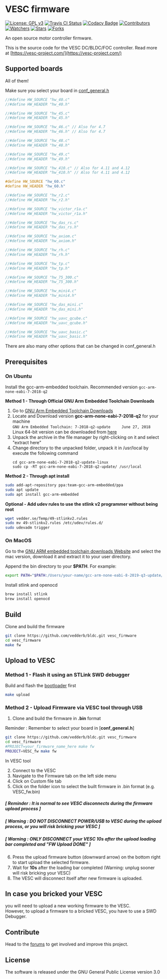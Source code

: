 # VESC firmware

[![License: GPL v3](https://img.shields.io/badge/License-GPLv3-blue.svg)](https://www.gnu.org/licenses/gpl-3.0)
[![Travis CI Status](https://travis-ci.com/vedderb/bldc.svg?branch=master)](https://travis-ci.com/vedderb/bldc)
[![Codacy Badge](https://api.codacy.com/project/badge/Grade/75e90ffbd46841a3a7be2a9f7a94c242)](https://www.codacy.com/app/vedderb/bldc?utm_source=github.com&amp;utm_medium=referral&amp;utm_content=vedderb/bldc&amp;utm_campaign=Badge_Grade)
[![Contributors](https://img.shields.io/github/contributors/vedderb/bldc.svg)](https://github.com/vedderb/bldc/graphs/contributors)
[![Watchers](https://img.shields.io/github/watchers/vedderb/bldc.svg)](https://github.com/vedderb/bldc/watchers)
[![Stars](https://img.shields.io/github/stars/vedderb/bldc.svg)](https://github.com/vedderb/bldc/stargazers)
[![Forks](https://img.shields.io/github/forks/vedderb/bldc.svg)](https://github.com/vedderb/bldc/network/members)

An open source motor controller firmware.

This is the source code for the VESC DC/BLDC/FOC controller. Read more at
[https://vesc-project.com/](https://vesc-project.com/)

## Supported boards

All  of them!

Make sure you select your board in [conf_general.h](conf_general.h)


```c
//#define HW_SOURCE "hw_40.c"
//#define HW_HEADER "hw_40.h"

//#define HW_SOURCE "hw_45.c"
//#define HW_HEADER "hw_45.h"

//#define HW_SOURCE "hw_46.c" // Also for 4.7
//#define HW_HEADER "hw_46.h" // Also for 4.7

//#define HW_SOURCE "hw_48.c"
//#define HW_HEADER "hw_48.h"

//#define HW_SOURCE "hw_49.c"
//#define HW_HEADER "hw_49.h"

//#define HW_SOURCE "hw_410.c" // Also for 4.11 and 4.12
//#define HW_HEADER "hw_410.h" // Also for 4.11 and 4.12

#define HW_SOURCE "hw_60.c"
#define HW_HEADER "hw_60.h"

//#define HW_SOURCE "hw_r2.c"
//#define HW_HEADER "hw_r2.h"

//#define HW_SOURCE "hw_victor_r1a.c"
//#define HW_HEADER "hw_victor_r1a.h"

//#define HW_SOURCE "hw_das_rs.c"
//#define HW_HEADER "hw_das_rs.h"

//#define HW_SOURCE "hw_axiom.c"
//#define HW_HEADER "hw_axiom.h"

//#define HW_SOURCE "hw_rh.c"
//#define HW_HEADER "hw_rh.h"

//#define HW_SOURCE "hw_tp.c"
//#define HW_HEADER "hw_tp.h"

//#define HW_SOURCE "hw_75_300.c"
//#define HW_HEADER "hw_75_300.h"

//#define HW_SOURCE "hw_mini4.c"
//#define HW_HEADER "hw_mini4.h"

//#define HW_SOURCE "hw_das_mini.c"
//#define HW_HEADER "hw_das_mini.h"

//#define HW_SOURCE "hw_uavc_qcube.c"
//#define HW_HEADER "hw_uavc_qcube.h"

//#define HW_SOURCE "hw_uavc_basic.c"
//#define HW_HEADER "hw_uavc_basic.h"
```
There are also many other options that can be changed in conf_general.h


## Prerequisites

### On Ubuntu

Install the gcc-arm-embedded toolchain. Recommended version ```gcc-arm-none-eabi-7-2018-q2```  

**Method 1 - Through Official GNU Arm Embedded Toolchain Downloads**
1. Go to [GNU Arm Embedded Toolchain Downloads](https://developer.arm.com/tools-and-software/open-source-software/developer-tools/gnu-toolchain/gnu-rm/downloads)
2. Locate and Download version **gcc-arm-none-eabi-7-2018-q2** for your machine  
   ```GNU Arm Embedded Toolchain: 7-2018-q2-update     June 27, 2018```  
   Linux 64-bit version can be downloaded from [here](https://developer.arm.com/-/media/Files/downloads/gnu-rm/7-2018q2/gcc-arm-none-eabi-7-2018-q2-update-linux.tar.bz2?revision=bc2c96c0-14b5-4bb4-9f18-bceb4050fee7?product=GNU%20Arm%20Embedded%20Toolchain,64-bit,,Linux,7-2018-q2-update)  
3. Unpack the archive in the file manager by right-clicking on it and select "extract here"
4. Change directory to the unpacked folder, unpack it in /usr/local by execute the following command
   ```
   cd gcc-arm-none-eabi-7-2018-q2-update-linux  
   sudo cp -RT gcc-arm-none-eabi-7-2018-q2-update/ /usr/local  
   ```

**Method 2 - Through apt install**
```bash
sudo add-apt-repository ppa:team-gcc-arm-embedded/ppa
sudo apt update
sudo apt install gcc-arm-embedded
```


**Optional - Add udev rules to use the stlink v2 programmer without being root**
```bash
wget vedder.se/Temp/49-stlinkv2.rules
sudo mv 49-stlinkv2.rules /etc/udev/rules.d/
sudo udevadm trigger
```

### On MacOS

Go to the [GNU ARM embedded toolchain downloads Website](https://developer.arm.com/tools-and-software/open-source-software/developer-tools/gnu-toolchain/gnu-rm/downloads) and select the mac version, download it and extract it to your user directory.

Append the bin directory to your **$PATH**. For example:


```bash
export PATH="$PATH:/Users/your-name/gcc-arm-none-eabi-8-2019-q3-update/bin/"
```

Install stlink and openocd


```bash
brew install stlink
brew install openocd
```

## Build
Clone and build the firmware

```bash
git clone https://github.com/vedderb/bldc.git vesc_firmware
cd vesc_firmware
make fw
```


## Upload to VESC
### Method 1 - Flash it using an STLink SWD debugger

Build and flash the [bootloader](https://github.com/vedderb/bldc-bootloader) first

```bash
make upload
```
### Method 2 - Upload Firmware via VESC tool through USB

1. Clone and build the firmware in **.bin** format

Reminder : Remember to select your board in [**conf_general.h**]

```bash
git clone https://github.com/vedderb/bldc.git vesc_firmware
cd vesc_firmware
#PROJECT=your_firmware_name_here make fw
PROJECT=VESC_fw make fw
```
In VESC tool

2. Connect to the VESC
3. Navigate to the Firmware tab on the left side menu 
4. Click on Custom file tab
5. Click on the folder icon to select the built firmware in .bin format (e.g. VESC_fw.bin)  

##### [ Reminder : It is normal to see VESC disconnects during the firmware upload process ]  
#####  **[ Warning : DO NOT DISCONNECT POWER/USB to VESC during the upload process, or you will risk bricking your VESC ]**  
#####  **[ Warning : ONLY DISCONNECT your VESC 10s after the upload loading bar completed and "FW Upload DONE" ]**

6. Press the upload firmware button (downward arrow) on the bottom right to start upload the selected firmware.
7. Wait for **10s** after the loading bar completed (Warning: unplug sooner will risk bricking your VESC)
8. The VESC will disconnect itself after new firmware is uploaded.

## In case you bricked your VESC
you will need to upload a new working firmware to the VESC.  
However, to upload a firmware to a bricked VESC, you have to use a SWD Debugger.


## Contribute

Head to the [forums](https://vesc-project.com/forum) to get involved and improve this project.


## License

The software is released under the GNU General Public License version 3.0
